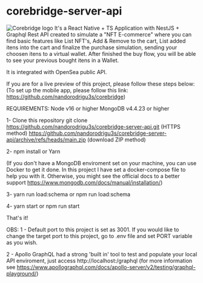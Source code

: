 # corebridge-server-api
![Corebridge logo](https://github.com/nandorodrigu3s/server-powpular-restful/blob/main/logo/logo_612.png)
It's a React Native + TS Application with NestJS + Graphql Rest API created to simulate
a "NFT E-commerce" where you can find basic features like List NFT's, Add & Remove to the cart,
List added itens into the cart and finalize the purchase simulation, sending your choosen itens to a virtual
wallet. After finished the buy flow, you will be able to see your previous bought itens in a Wallet.

It is integrated with OpenSea public API.

If you are for a live preview of this project, please follow these steps below:
(To set up the mobile app, please follow this link: https://github.com/nandorodrigu3s/corebridge)

REQUIREMENTS:
Node v16 or higher
MongoDB v4.4.23 or higher

1- Clone this repository
git clone https://github.com/nandorodrigu3s/corebridge-server-api.git (HTTPS method)
https://github.com/nandorodrigu3s/corebridge-server-api/archive/refs/heads/main.zip (download ZIP method)

2- npm install or Yarn

(If you don't have a MongoDB enviroment set on your machine, you can use Docker to get it done. In this project I have set a docker-compose file to help you with it. Otherwise, you might see the official docs to a better support https://www.mongodb.com/docs/manual/installation/)

3- yarn run load:schema or npm run load:schema

4- yarn start or npm run start

That's it!

OBS:
1 - Default port to this project is set as 3001. If you would like to change the target port to this project, go to .env file and set PORT variable as you wish.

2 - Apollo GraphQL had a strong 'built in' tool to test and populate your local API enviroment, just access http://localhost:<port>/graphql (for more information see https://www.apollographql.com/docs/apollo-server/v2/testing/graphql-playground/)
